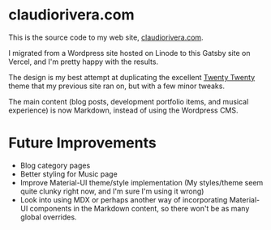 # claudiorivera.com

This is the source code to my web site, [claudiorivera.com](https://claudiorivera.com).

I migrated from a Wordpress site hosted on Linode to this Gatsby site on Vercel, and I'm pretty happy with the results.

The design is my best attempt at duplicating the excellent [Twenty Twenty](https://wordpress.org/themes/twentytwenty/) theme that my previous site ran on, but with a few minor tweaks.

The main content (blog posts, development portfolio items, and musical experience) is now Markdown, instead of using the Wordpress CMS.

# Future Improvements

- Blog category pages
- Better styling for Music page
- Improve Material-UI theme/style implementation (My styles/theme seem quite clunky right now, and I'm sure I'm using it wrong)
- Look into using MDX or perhaps another way of incorporating Material-UI components in the Markdown content, so there won't be as many global overrides.
